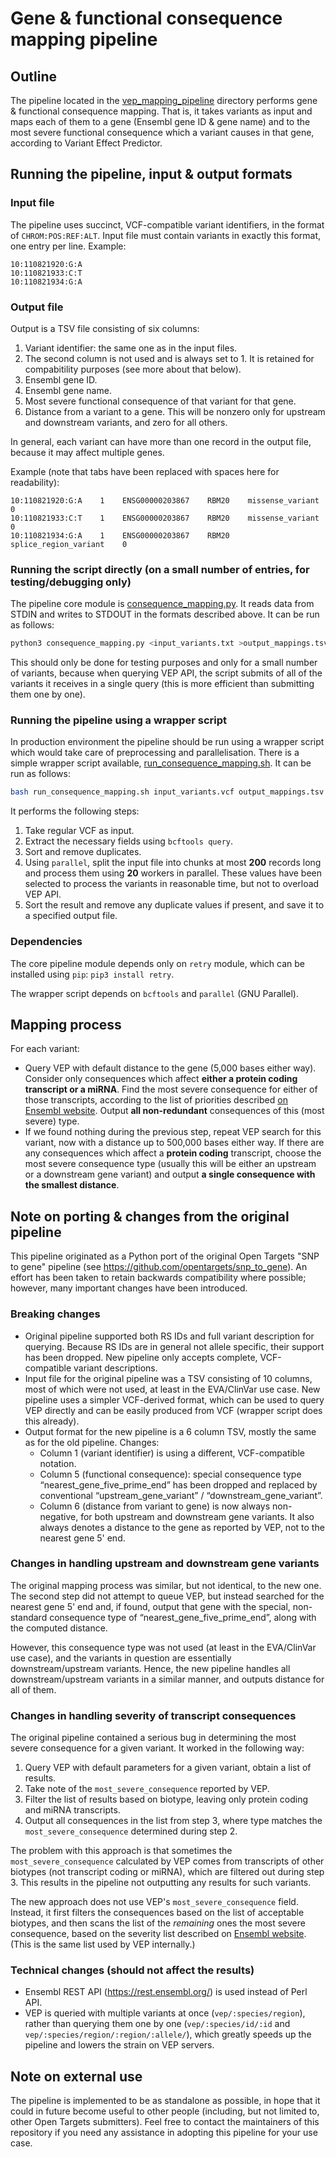 # Gene & functional consequence mapping pipeline

## Outline

The pipeline located in the [vep_mapping_pipeline](/vep_mapping_pipeline) directory performs gene & functional consequence mapping. That is, it takes variants as input and maps each of them to a gene (Ensembl gene ID & gene name) and to the most severe functional consequence which a variant causes in that gene, according to Variant Effect Predictor.

## Running the pipeline, input & output formats

### Input file
The pipeline uses succinct, VCF-compatible variant identifiers, in the format of `CHROM:POS:REF:ALT`. Input file must contain variants in exactly this format, one entry per line. Example:
```
10:110821920:G:A
10:110821933:C:T
10:110821934:G:A
```

### Output file
Output is a TSV file consisting of six columns:
1. Variant identifier: the same one as in the input files.
2. The second column is not used and is always set to 1. It is retained for compabitility purposes (see more about that below).
3. Ensembl gene ID.
4. Ensembl gene name.
5. Most severe functional consequence of that variant for that gene.
6. Distance from a variant to a gene. This will be nonzero only for upstream and downstream variants, and zero for all others.

In general, each variant can have more than one record in the output file, because it may affect multiple genes.

Example (note that tabs have been replaced with spaces here for readability):
```
10:110821920:G:A    1    ENSG00000203867    RBM20    missense_variant         0
10:110821933:C:T    1    ENSG00000203867    RBM20    missense_variant         0
10:110821934:G:A    1    ENSG00000203867    RBM20    splice_region_variant    0
```

### Running the script directly (on a small number of entries, for testing/debugging only)
The pipeline core module is [consequence_mapping.py](/bin/consequence_mapping/consequence_mapping.py). It reads data from STDIN and writes to STDOUT in the formats described above. It can be run as follows:
```bash
python3 consequence_mapping.py <input_variants.txt >output_mappings.tsv
```

This should only be done for testing purposes and only for a small number of variants, because when querying VEP API, the script submits of all of the variants it receives in a single query (this is more efficient than submitting them one by one).

### Running the pipeline using a wrapper script
In production environment the pipeline should be run using a wrapper script which would take care of preprocessing and parallelisation. There is a simple wrapper script available, [run_consequence_mapping.sh](/bin/consequence_mapping/run_consequence_mapping.sh). It can be run as follows:
```bash
bash run_consequence_mapping.sh input_variants.vcf output_mappings.tsv
``` 

It performs the following steps:
1. Take regular VCF as input.
1. Extract the necessary fields using `bcftools query`.
1. Sort and remove duplicates.
1. Using `parallel`, split the input file into chunks at most **200** records long and process them using **20** workers in parallel. These values have been selected to process the variants in reasonable time, but not to overload VEP API.
1. Sort the result and remove any duplicate values if present, and save it to a specified output file. 

### Dependencies
The core pipeline module depends only on `retry` module, which can be installed using `pip`: `pip3 install retry`.

The wrapper script depends on `bcftools` and `parallel` (GNU Parallel).

## Mapping process
For each variant:
* Query VEP with default distance to the gene (5,000 bases either way). Consider only consequences which affect **either a protein coding transcript or a miRNA**. Find the most severe consequence for either of those transcripts, according to the list of priorities described [on Ensembl website](https://www.ensembl.org/info/genome/variation/prediction/predicted_data.html). Output **all non-redundant** consequences of this (most severe) type.
* If we found nothing during the previous step, repeat VEP search for this variant, now with a distance up to 500,000 bases either way. If there are any consequences which affect a **protein coding** transcript, choose the most severe consequence type (usually this will be either an upstream or a downstream gene variant) and output **a single consequence with the smallest distance**.

## Note on porting & changes from the original pipeline
This pipeline originated as a Python port of the original Open Targets "SNP to gene" pipeline (see https://github.com/opentargets/snp_to_gene). An effort has been taken to retain backwards compatibility where possible; however, many important changes have been introduced.

### Breaking changes
* Original pipeline supported both RS IDs and full variant description for querying. Because RS IDs are in general not allele specific, their support has been dropped. New pipeline only accepts complete, VCF-compatible variant descriptions.
* Input file for the original pipeline was a TSV consisting of 10 columns, most of which were not used, at least in the EVA/ClinVar use case. New pipeline uses a simpler VCF-derived format, which can be used to query VEP directly and can be easily produced from VCF (wrapper script does this already).
* Output format for the new pipeline is a 6 column TSV, mostly the same as for the old pipeline. Changes:
  + Column 1 (variant identifier) is using a different, VCF-compatible notation.
  + Column 5 (functional consequence): special consequence type “nearest_gene_five_prime_end” has been dropped and replaced by conventional “upstream_gene_variant” / “downstream_gene_variant”.
  + Column 6 (distance from variant to gene) is now always non-negative, for both upstream and downstream gene variants. It also always denotes a distance to the gene as reported by VEP, not to the nearest gene 5' end.

### Changes in handling upstream and downstream gene variants
The original mapping process was similar, but not identical, to the new one. The second step did not attempt to queue VEP, but instead searched for the nearest gene 5' end and, if found, output that gene with the special, non-standard consequence type of “nearest_gene_five_prime_end”, along with the computed distance.

However, this consequence type was not used (at least in the EVA/ClinVar use case), and the variants in question are essentially downstream/upstream variants. Hence, the new pipeline handles all downstream/upstream variants in a similar manner, and outputs distance for all of them.

### Changes in handling severity of transcript consequences
The original pipeline contained a serious bug in determining the most severe consequence for a given variant. It worked in the following way:
1. Query VEP with default parameters for a given variant, obtain a list of results.
2. Take note of the `most_severe_consequence` reported by VEP.
3. Filter the list of results based on biotype, leaving only protein coding and miRNA transcripts.
4. Output all consequences in the list from step 3, where type matches the `most_severe_consequence` determined during step 2.

The problem with this approach is that sometimes the `most_severe_consequence` calculated by VEP comes from transcripts of other biotypes (not transcript coding or miRNA), which are filtered out during step 3. This results in the pipeline not outputting any results for such variants.

The new approach does not use VEP's `most_severe_consequence` field. Instead, it first filters the consequences based on the list of acceptable biotypes, and then scans the list of the _remaining_ ones the most severe consequence, based on the severity list described on [Ensembl website](https://www.ensembl.org/info/genome/variation/prediction/predicted_data.html). (This is the same list used by VEP internally.) 

### Technical changes (should not affect the results)
* Ensembl REST API (https://rest.ensembl.org/) is used instead of Perl API.
* VEP is queried with multiple variants at once (`vep/:species/region`), rather than querying them one by one (`vep/:species/id/:id` and `vep/:species/region/:region/:allele/`), which greatly speeds up the pipeline and lowers the strain on VEP servers.

## Note on external use
The pipeline is implemented to be as standalone as possible, in hope that it could in future become useful to other people (including, but not limited to, other Open Targets submitters). Feel free to contact the maintainers of this repository if you need any assistance in adopting this pipeline for your use case.
